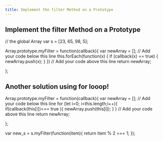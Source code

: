 ```yaml
---
title: Implement the filter Method on a Prototype
---
```

## Implement the filter Method on a Prototype

// the global Array
var s = [23, 65, 98, 5];

Array.prototype.myFilter = function(callback){
  var newArray = [];
  // Add your code below this line
  this.forEach(function(x) {
    if (callback(x) == true) {
      newArray.push(x);
    }
  })
  // Add your code above this line
  return newArray;

};

## Another solution using for looop!
Array.prototype.myFilter = function(callback){
  var newArray = [];
  // Add your code below this line
  for (let i=0; i<this.length;i++){
    if(callback(this[i])=== true ){
 newArray.push(this[i]);
    }
  }
  // Add your code above this line
  return newArray;

};

var new_s = s.myFilter(function(item){
  return item % 2 === 1;
});
